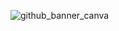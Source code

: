 ![github_banner_canva](https://user-images.githubusercontent.com/100111219/163299890-1141ddd0-c39d-44f2-8690-90f869957e77.gif)
